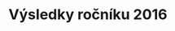 ---
templateKey: results-page
title: "Výsledky ročníku 2016"
proposition: /uploads/Propozice-2016.pdf
startDate: "2016-09-18"
races:
  - name: "Závod na 9 km"
    categories:
      - name: "Muži „E“"
        abbr: "ME"
        gender: "male"
        yearFrom: 1900
        yearTo: 1946
      - name: "Muži „D“"
        abbr: "MD"
        gender: "male"
        yearFrom: 1947
        yearTo: 1956
      - name: "Muži „C“"
        abbr: "MC"
        gender: "male"
        yearFrom: 1957
        yearTo: 1966
      - name: "Muži „B“"
        abbr: "MB"
        gender: "male"
        yearFrom: 1967
        yearTo: 1976
      - name: "Muži „A“"
        abbr: "MA"
        gender: "male"
        yearFrom: 1977
        yearTo: 1998
      - name: "Ženy „C“"
        abbr: "FC"
        gender: "female"
        yearFrom: 1900
        yearTo: 1971
      - name: "Ženy „B“"
        abbr: "FB"
        gender: "female"
        yearFrom: 1972
        yearTo: 1981
      - name: "Ženy „A“"
        abbr: "FA"
        gender: "female"
        yearFrom: 1982
        yearTo: 1998
    results:
      - category: "MA"
        number: "8"
        name: "Jakub Exner"
        year: "1983"
        club: "Pteam"
        time: "00:33:11.000"
      - category: "MA"
        number: "27"
        name: "Jaroslav Sláma"
        year: "1990"
        club: "Křižanov"
        time: "00:33:32.000"
      - category: "MB"
        number: "29"
        name: "Pavel Večeřa"
        year: "1974"
        club: "SK Fajťák"
        time: "00:35:39.000"
      - category: "MB"
        number: "32"
        name: "Vít Paták"
        year: "1976"
        club: "BECARO/RUDA"
        time: "00:36:43.000"
      - category: "MA"
        number: "58"
        name: "Martin Veleba"
        year: "1998"
        club: "Velká Bíteš"
        time: "00:36:58.000"
      - category: "MB"
        number: "34"
        name: "Jaromír Mucha"
        year: "1974"
        club: "NHÚ BALINKA Velké Meziříčí"
        time: "00:37:14.000"
      - category: "MB"
        number: "7"
        name: "Pavel Kupka"
        year: "1975"
        club: "Lukovany"
        time: "00:37:20.000"
      - category: "MB"
        number: "17"
        name: "Karel Zahradník"
        year: "1976"
        club: "Kroměříž"
        time: "00:37:27.000"
      - category: "MB"
        number: "15"
        name: "Michal Koudelík"
        year: "1973"
        club: "Velké Meziříčí"
        time: "00:37:35.000"
      - category: "MA"
        number: "4"
        name: "Michal Blaha"
        year: "1985"
        club: "BT Velká Bíteš"
        time: "00:37:40.000"
      - category: "MB"
        number: "30"
        name: "Pavel Sejrek"
        year: "1972"
        club: "SK Fajťák"
        time: "00:38:31.000"
      - category: "FB"
        number: "46"
        name: "Barbora Novotná"
        year: "1981"
        club: "Atex 007"
        time: "00:39:22.000"
      - category: "MA"
        number: "36"
        name: "Martin Tomek"
        year: "1989"
        club: "Velká Bíteš"
        time: "00:39:49.000"
      - category: "MA"
        number: "47"
        name: "Marek Navrátil"
        year: "1987"
        club: "Vlkov"
        time: "00:39:49.000"
      - category: "MA"
        number: "28"
        name: "Marek Širůček"
        year: "1996"
        club: "Lysice"
        time: "00:40:01.000"
      - category: "MC"
        number: "37"
        name: "Miroslav Fabrik"
        year: "1959"
        club: "Brno"
        time: "00:40:18.000"
      - category: "MB"
        number: "33"
        name: "Milan Strádal"
        year: "1974"
        club: "NHÚ Balinka"
        time: "00:40:25.000"
      - category: "MA"
        number: "26"
        name: "Jan Mička"
        year: "1988"
        club: "Vlkov"
        time: "00:40:27.000"
      - category: "MB"
        number: "44"
        name: "Andrej Rakovický"
        year: "1976"
        club: "Jestřabí"
        time: "00:40:27.000"
      - category: "MC"
        number: "2"
        name: "Jaromír Marek"
        year: "1964"
        club: "STS Chvojkovice Brod"
        time: "00:40:35.000"
      - category: "MD"
        number: "5"
        name: "Pavel Klusáček"
        year: "1956"
        club: "Rokytnice nad Rokytnou"
        time: "00:40:41.000"
      - category: "MA"
        number: "22"
        name: "Radek Píše"
        year: "1985"
        club: "Sentice"
        time: "00:40:57.000"
      - category: "MA"
        number: "14"
        name: "Zdeněk Doležal"
        year: "1979"
        club: "Velké Meziříčí"
        time: "00:41:54.000"
      - category: "MC"
        number: "16"
        name: "Josef Nováček"
        year: "1958"
        club: "Čučice"
        time: "00:42:10.000"
      - category: "FC"
        number: "3"
        name: "Alice Marková"
        year: "1970"
        club: "STS Chvojkovice Brod"
        time: "00:42:13.000"
      - category: "MB"
        number: "55"
        name: "Jiří Vrzal"
        year: "1975"
        club: "Velká Bíteš"
        time: "00:42:28.000"
      - category: "FB"
        number: "9"
        name: "Lucie Novotná"
        year: "1975"
        club: "Veverské Knínice"
        time: "00:43:08.000"
      - category: "MC"
        number: "1"
        name: "Stanislav Kříbala"
        year: "1963"
        club: "Velké Meziříčí"
        time: "00:43:12.000"
      - category: "MA"
        number: "53"
        name: "Jan Loužil"
        year: "1980"
        club: "SKI Klub Jablonec n. Nisou"
        time: "00:43:32.000"
      - category: "MA"
        number: "54"
        name: "Miloš Minařík"
        year: "1985"
        club: "Velká Bíteš"
        time: "00:43:41.000"
      - category: "MA"
        number: "25"
        name: "Michal Matl"
        year: "1987"
        club: "Velká Bíteš"
        time: "00:43:44.000"
      - category: "MA"
        number: "48"
        name: "Miroslav Černý"
        year: "1985"
        club: "Velká Bíteš"
        time: "00:43:48.000"
      - category: "MA"
        number: "40"
        name: "Roman Karmazín"
        year: "1979"
        club: "Velké Meziříčí"
        time: "00:44:01.000"
      - category: "FA"
        number: "45"
        name: "Helena Rakovická"
        year: "1984"
        club: "Jestřabí"
        time: "00:44:33.000"
      - category: "MA"
        number: "23"
        name: "Ivo Blažek"
        year: "1988"
        club: "Veverská Bitíška"
        time: "00:44:38.000"
      - category: "FB"
        number: "31"
        name: "Michaela Tumáčková"
        year: "1974"
        club: "Velká Bíteš"
        time: "00:45:05.000"
      - category: "FA"
        number: "20"
        name: "Lenka Procházková"
        year: "1987"
        club: "Rosice"
        time: "00:45:08.000"
      - category: "MA"
        number: "39"
        name: "Pavel Částek"
        year: "1981"
        club: "ENVIRO"
        time: "00:45:17.000"
      - category: "MA"
        number: "57"
        name: "Matěj Polách"
        year: "1989"
        club: "Vlkov"
        time: "00:45:22.000"
      - category: "MA"
        number: "11"
        name: "Jakub Kohout"
        year: "1983"
        club: "SCUM"
        time: "00:45:53.000"
      - category: "FA"
        number: "43"
        name: "Jana Jeřábková"
        year: "1998"
        club: "Pánov"
        time: "00:46:02.000"
      - category: "MC"
        number: "13"
        name: "Bohumil Navrátil"
        year: "1962"
        club: "BECARO"
        time: "00:46:33.000"
      - category: "MA"
        number: "41"
        name: "Tomáš Karmazín"
        year: "1985"
        club: "Velké Meziříčí"
        time: "00:46:56.000"
      - category: "MD"
        number: "10"
        name: "Zdeněk Bouček"
        year: "1956"
        club: "Velké Meziříčí"
        time: "00:47:12.000"
      - category: "FA"
        number: "56"
        name: "Jana Rambousková"
        year: "1994"
        club: "Vlkov"
        time: "00:47:40.000"
      - category: "MA"
        number: "21"
        name: "Michal Kadlec"
        year: "1979"
        club: "Sentice"
        time: "00:49:19.000"
      - category: "FA"
        number: "12"
        name: "Marcela Polová"
        year: "1985"
        club: "Velké Meziříčí"
        time: "00:49:22.000"
      - category: "FB"
        number: "35"
        name: "Taťána Kratochvílová"
        year: "1973"
        club: "Kupařovice"
        time: "00:49:26.000"
      - category: "MC"
        number: "24"
        name: "Martin Blaha"
        year: "1965"
        club: "Velká Bíteš"
        time: "00:50:03.000"
      - category: "FC"
        number: "38"
        name: "Blanka Fabriková"
        year: "1960"
        club: "Brno"
        time: "00:51:17.000"
      - category: "MB"
        number: "19"
        name: "Marie Homolová"
        year: "1975"
        club: "Atletic Třebíč"
        time: "00:51:38.000"
      - category: "MD"
        number: "18"
        name: "Arnošt Koreš"
        year: "1950"
        club: "Atletic Třebíč"
        time: "00:51:39.000"
      - category: "FB"
        number: "6"
        name: "Kateřina Ostrá"
        year: "1976"
        club: "Vranov"
        time: "00:53:06.000"
      - category: "FA"
        number: "42"
        name: "Lucie Pýchová"
        year: "1984"
        club: "Velké Meziříčí"
        time: "00:53:11.000"
      - category: "MA"
        number: "50"
        name: "David Ševčík"
        year: "1997"
        club: "RUDA"
        time: "00:56:09.000"
      - category: "MA"
        number: "52"
        name: "Petr Mašek"
        year: "1997"
        club: "Velká Bíteš"
        time: "00:56:09.000"
  - name: "Závod na 5 km"
    categories:
      - name: "Dorostenci"
        abbr: "DM"
        gender: "male"
        yearFrom: 1999
        yearTo: 2000
      - name: "Dorostenky"
        abbr: "DF"
        gender: "female"
        yearFrom: 1999
        yearTo: 2000
    results:
      - category: "DM"
        number: "51"
        name: "Smutný Jiří"
        year: "1999"
        club: "Velká Bíteš"
        time: "00:42:14.000"
      - category: "DM"
        number: "49"
        name: "Vít Ševčík"
        year: "1999"
        club: ""
        time: "00:52:44.000"
  - name: "Závod na 1100 m"
    categories:
      - name: "Starší žáci"
        abbr: "DM"
        gender: "male"
        yearFrom: 2001
        yearTo: 2003
      - name: "Starší žákyně"
        abbr: "DF"
        gender: "female"
        yearFrom: 2001
        yearTo: 2003
    results:
      - category: "DM"
        number: "2136"
        name: "Dominik Ostrý"
        year: "2002"
        club: "Vranov "
        time: "00:04:18.000"
      - category: "DF"
        number: "1141"
        name: "Anna Tomšíková"
        year: "2002"
        club: ""
        time: "00:04:58.000"
      - category: "DF"
        number: "1004"
        name: "Aneta Ventrubová"
        year: "2003"
        club: ""
        time: "00:05:21.000"
  - name: "Závod na 500 m"
    categories:
      - name: "Mladší žáci I"
        abbr: "JM1"
        gender: "male"
        yearFrom: 2004
        yearTo: 2006
      - name: "Mladší žáci II"
        abbr: "JM2"
        gender: "male"
        yearFrom: 2007
        yearTo: 2009
      - name: "Mladší žákyně I"
        abbr: "JF1"
        gender: "female"
        yearFrom: 2004
        yearTo: 2006
      - name: "Mladší žákyně II"
        abbr: "JF2"
        gender: "female"
        yearFrom: 2007
        yearTo: 2009
    results:
      - category: "JM1"
        number: "1009"
        name: "Lukáš Blažek"
        year: "2006"
        club: ""
        time: "00:01:47.000"
      - category: "JM1"
        number: "1096"
        name: "Tobiáš Janík"
        year: "2004"
        club: ""
        time: "00:01:49.000"
      - category: "JF1"
        number: "1113"
        name: "Iveta Chmelíčková"
        year: "2005"
        club: ""
        time: "00:01:49.000"
      - category: "JM2"
        number: "1150"
        name: "Petr Čermák"
        year: "2007"
        club: ""
        time: "00:01:49.000"
      - category: "JF1"
        number: "1100"
        name: "Klára Mejzlíková"
        year: "2004"
        club: ""
        time: "00:01:52.000"
      - category: "JM1"
        number: "1083"
        name: "Tomáš Barák"
        year: "2004"
        club: ""
        time: "00:01:53.000"
      - category: "JF1"
        number: "1140"
        name: "Natálie Tichá"
        year: "2004"
        club: ""
        time: "00:01:56.000"
      - category: "JF2"
        number: "1145"
        name: "Simona Stecklová"
        year: "2007"
        club: ""
        time: "00:01:58.000"
      - category: "JM2"
        number: "1137"
        name: "Michael Tichý"
        year: "2008"
        club: ""
        time: "00:01:59.000"
      - category: "JF1"
        number: "1003"
        name: "Denisa Čechová"
        year: "2004"
        club: ""
        time: "00:02:01.000"
      - category: "JM2"
        number: "1135"
        name: "Adam Koudelík"
        year: "2007"
        club: ""
        time: "00:02:02.000"
      - category: "JF2"
        number: "1125"
        name: "Nela Bednářová"
        year: "2008"
        club: ""
        time: "00:02:02.000"
      - category: "JF2"
        number: "1132"
        name: "Kristýna Toufarová"
        year: "2008"
        club: ""
        time: "00:02:03.000"
      - category: "JF2"
        number: "1121"
        name: "Barbora Tomiková"
        year: "2007"
        club: ""
        time: "00:02:04.000"
      - category: "JF1"
        number: "1007"
        name: "Radka Hofmannová"
        year: "2005"
        club: ""
        time: "00:02:05.000"
      - category: "JM1"
        number: "1133"
        name: "Stanislav Toufar"
        year: "2005"
        club: ""
        time: "00:02:07.000"
      - category: "JF1"
        number: "1087"
        name: "Tereza Smejkalová"
        year: "2004"
        club: ""
        time: "00:02:07.000"
      - category: "JF2"
        number: "1124"
        name: "Kateřina Novotná"
        year: "2008"
        club: ""
        time: "00:02:10.000"
      - category: "JM2"
        number: "1001"
        name: "Ondřej Malý"
        year: "2007"
        club: ""
        time: "00:02:13.000"
      - category: "JF2"
        number: "1092"
        name: "Anna Coufalová"
        year: "2007"
        club: "Velká Bíteš "
        time: "00:02:13.000"
      - category: "JM1"
        number: "1122"
        name: "Lukáš Kročil"
        year: "2006"
        club: ""
        time: "00:02:14.000"
      - category: "JF1"
        number: "1093"
        name: "Lucie Dufková"
        year: "2005"
        club: ""
        time: "00:02:14.000"
      - category: "JF1"
        number: "1142"
        name: "Veronika Dočkalová"
        year: "2005"
        club: ""
        time: "00:02:16.000"
      - category: "JM1"
        number: "1123"
        name: "Ondřej Novotný"
        year: "2006"
        club: ""
        time: "00:02:17.000"
      - category: "JM2"
        number: "1002"
        name: "Jakub Pospíchal"
        year: "2007"
        club: ""
        time: "00:02:17.000"
      - category: "JM2"
        number: "1130"
        name: "Vojtěch Kalina"
        year: "2007"
        club: ""
        time: "00:02:19.000"
      - category: "JM2"
        number: "1085"
        name: "Kryštof Všianský"
        year: "2007"
        club: ""
        time: "00:02:21.000"
      - category: "JM2"
        number: "1060"
        name: "Sebastien Fanta"
        year: "2008"
        club: ""
        time: "00:02:21.000"
      - category: "JF2"
        number: "1110"
        name: "Jana Pavlíčková"
        year: "2007"
        club: ""
        time: "00:02:22.000"
      - category: "JF2"
        number: "1143"
        name: "Tereza Dočkalová"
        year: "2008"
        club: ""
        time: "00:02:23.000"
      - category: "JF2"
        number: "1144"
        name: "Adéla Brychtová"
        year: "2008"
        club: ""
        time: "00:02:25.000"
      - category: "JF2"
        number: "1099"
        name: "Nikola Dohnalová"
        year: "2007"
        club: ""
        time: "00:02:28.000"
      - category: "JM1"
        number: "1086"
        name: "František Smejkal"
        year: "2006"
        club: ""
        time: "00:02:30.000"
      - category: "JF2"
        number: "1118"
        name: "Erika Hlavatá"
        year: "2007"
        club: ""
        time: "00:02:32.000"
      - category: "JM1"
        number: "1089"
        name: "Vojtěch Hudec"
        year: "2006"
        club: ""
        time: "00:02:33.000"
      - category: "JF2"
        number: "1119"
        name: "Aneta Vyskočilová"
        year: "2008"
        club: ""
        time: "00:02:33.000"
      - category: "JF2"
        number: "1094"
        name: "Daniela Dufková"
        year: "2007"
        club: ""
        time: "00:02:34.000"
      - category: "JM2"
        number: "1084"
        name: "Matěj Kadlec"
        year: "2009"
        club: ""
        time: "00:02:35.000"
      - category: "JF1"
        number: "1090"
        name: "Tereza Volná"
        year: "2006"
        club: "Velká Bíteš "
        time: "00:02:51.000"
  - name: "Závod na 250 m"
    categories:
      - name: "Děti (chlapci)"
        abbr: "CM"
        gender: "male"
        yearFrom: 2010
        yearTo: 2016
      - name: "Děti (dívky)"
        abbr: "CF"
        gender: "female"
        yearFrom: 2010
        yearTo: 2016
    results:
      - category: "CM"
        number: "1095"
        name: "Adam Suchý"
        year: "2010"
        club: ""
        time: "00:00:58.000"
      - category: "CF"
        number: "1146"
        name: "Stelinka Stecklová"
        year: "2010"
        club: ""
        time: "00:01:04.000"
      - category: "CF"
        number: "1005"
        name: "Darja Blažková"
        year: "2010"
        club: ""
        time: "00:01:05.000"
      - category: "CF"
        number: "1006"
        name: "Štěpánka Blažková"
        year: "2010"
        club: ""
        time: "00:01:12.000"
      - category: "CF"
        number: "1159"
        name: "Barbora Malá"
        year: "2010"
        club: ""
        time: "00:01:16.000"
      - category: "CF"
        number: "1138"
        name: "Veronika Jirglová"
        year: "2010"
        club: ""
        time: "00:01:17.000"
      - category: "CF"
        number: "1114"
        name: "Nikola Moravcová"
        year: "2010"
        club: ""
        time: "00:01:18.000"
      - category: "CM"
        number: "1131"
        name: "Patrik Plechatý"
        year: "2012"
        club: ""
        time: "00:01:21.000"
      - category: "CF"
        number: "1091"
        name: "Tereza Janoušková"
        year: "2012"
        club: "Velká Bíteš "
        time: "00:01:25.000"
      - category: "CM"
        number: "1126"
        name: "Šimon Bednář"
        year: "2012"
        club: ""
        time: "00:01:32.000"
      - category: "CM"
        number: "1136"
        name: "Matěj Holín"
        year: "2012"
        club: ""
        time: "00:01:39.000"
      - category: "CF"
        number: "1148"
        name: "Anna Makková"
        year: "2012"
        club: ""
        time: "00:01:44.000"
      - category: "CF"
        number: "1108"
        name: "Josefína Blažková"
        year: "2013"
        club: ""
        time: "00:01:48.000"
      - category: "CM"
        number: "1116"
        name: "Jonáš Dvořáček"
        year: "2012"
        club: ""
        time: "00:01:51.000"
      - category: "CM"
        number: "1128"
        name: "Tadeáš Forejt"
        year: "2013"
        club: ""
        time: "00:01:51.000"
      - category: "CF"
        number: "1134"
        name: "Viktorie Tichá"
        year: "2014"
        club: ""
        time: "00:01:52.000"
      - category: "CF"
        number: "1111"
        name: "Anna Parlíková"
        year: "2012"
        club: ""
        time: "00:02:04.000"
      - category: "CM"
        number: "1139"
        name: "Jan Jirgl"
        year: "2013"
        club: ""
        time: "00:02:05.000"
      - category: "CM"
        number: "1117"
        name: "Bohdan Dvořáček"
        year: "2016"
        club: ""
        time: "00:02:19.000"
      - category: "CM"
        number: "1120"
        name: "Alexandr Gabriška"
        year: "2015"
        club: ""
        time: "00:02:36.000"
      - category: "CM"
        number: "1115"
        name: "Prokop Dvořáček"
        year: "2014"
        club: ""
        time: "00:02:45.000"
      - category: "CF"
        number: "1147"
        name: "Markéta Makková"
        year: "2015"
        club: ""
        time: "00:03:19.000"
---